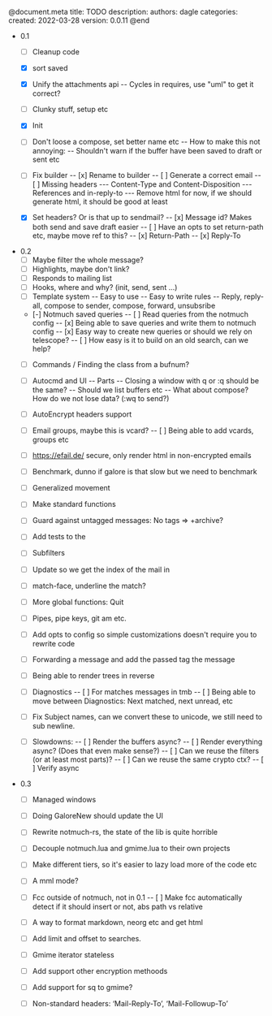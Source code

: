@document.meta
    title: TODO
    description: 
    authors: dagle
    categories: 
    created: 2022-03-28
    version: 0.0.11
@end

* 0.1
  - [ ] Cleanup code
  - [x] sort saved
  - [x] Unify the attachments api
  -- Cycles in requires, use "uml" to get it correct?
  - [ ] Clunky stuff, setup etc
  - [x] Init
  - [ ] Don't loose a compose, set better name etc
  -- How to make this not annoying:
  -- Shouldn't warn if the buffer have been saved to draft or sent etc

  - [ ] Fix builder
  -- [x] Rename to builder
  -- [ ] Generate a correct email
  -- [ ] Missing headers
  --- Content-Type and Content-Disposition
  --- References and  in-reply-to
  --- Remove html for now, if we should generate html, it should be good at least
  - [x] Set headers? Or is that up to sendmail? 
  -- [x] Message id? Makes both send and save draft easier
  -- [ ] Have an opts to set return-path etc, maybe move ref to this?
  -- [x] Return-Path
  -- [x] Reply-To

* 0.2
  - [ ] Maybe filter the whole message?
  - [ ] Highlights, maybe don't link?
  - [ ] Responds to mailing list
  - [ ] Hooks, where and why? (init, send, sent ...)
  - [ ] Template system
  -- Easy to use
  -- Easy to write rules
  -- Reply, reply-all, compose to sender, compose, forward, unsubsribe
  - [-] Notmuch saved queries 
  -- [ ] Read queries from the notmuch config
  -- [x] Being able to save queries and write them to notmuch config
  -- [x] Easy way to create new queries or should we rely on telescope?
  -- [ ] How easy is it to build on an old search, can we help?
  - [ ] Commands / Finding the class from a bufnum?
  - [ ] Autocmd and UI
  -- Parts
  -- Closing a window with q or :q should be the same?
  -- Should we list buffers etc
  -- What about compose? How do we not lose data? (:wq to send?)
  - [ ] AutoEncrypt headers support
  - [ ] Email groups, maybe this is vcard?
  -- [ ] Being able to add vcards, groups etc
  - [ ] https://efail.de/ secure, only render html in non-encrypted emails
  - [ ] Benchmark, dunno if galore is that slow but we need to benchmark
  - [ ] Generalized movement
  - [ ] Make standard functions
  - [ ] Guard against untagged messages: No tags => +archive?
  - [ ] Add tests to the 
  - [ ] Subfilters
  - [ ] Update so we get the index of the mail in
  - [ ] match-face, underline the match?
  - [ ] More global functions: Quit
  - [ ] Pipes, pipe keys, git am etc.
  - [ ] Add opts to config so simple customizations doesn't require you to rewrite code
  - [ ] Forwarding a message and add the passed tag the message
  - [ ] Being able to render trees in reverse
  - [ ] Diagnostics
  -- [ ] For matches messages in tmb
  -- [ ] Being able to move between Diagnostics: Next matched, next unread, etc
  - [ ] Fix Subject names, can we convert these to unicode, we still need to sub newline.

  - [ ] Slowdowns:
  -- [ ] Render the buffers async?
  -- [ ] Render everything async? (Does that even make sense?)
  -- [ ] Can we reuse the filters (or at least most parts)?
  -- [ ] Can we reuse the same crypto ctx?
  -- [ ] Verify async

* 0.3 
  - [ ] Managed windows
  - [ ] Doing GaloreNew should update the UI
  - [ ] Rewrite notmuch-rs, the state of the lib is quite horrible
  - [ ] Decouple notmuch.lua and gmime.lua to their own projects
  - [ ] Make different tiers, so it's easier to lazy load more of the code etc
  - [ ] A mml mode?
  - [ ] Fcc outside of notmuch, not in 0.1
  -- [ ] Make fcc automatically detect if it should insert or not, abs path vs relative
  - [ ] A way to format markdown, neorg etc and get html
  - [ ] Add limit and offset to searches.
  - [ ] Gmime iterator stateless
  - [ ] Add support other encryption methoods
  - [ ] Add support for sq to gmime?

  - [ ] Non-standard headers: ‘Mail-Reply-To’, ‘Mail-Followup-To’
